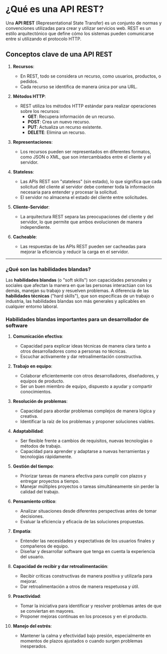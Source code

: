 # ¿Qué es una API REST?

Una **API REST** (Representational State Transfer) es un conjunto de normas y convenciones utilizadas para crear y utilizar servicios web. REST es un estilo arquitectónico que define cómo los sistemas pueden comunicarse entre sí utilizando el protocolo HTTP.

## Conceptos clave de una API REST

1. **Recursos**: 
   - En REST, todo se considera un recurso, como usuarios, productos, o pedidos.
   - Cada recurso se identifica de manera única por una URL.

2. **Métodos HTTP**: 
   - REST utiliza los métodos HTTP estándar para realizar operaciones sobre los recursos:
     - **GET**: Recupera información de un recurso.
     - **POST**: Crea un nuevo recurso.
     - **PUT**: Actualiza un recurso existente.
     - **DELETE**: Elimina un recurso.

3. **Representaciones**: 
   - Los recursos pueden ser representados en diferentes formatos, como JSON o XML, que son intercambiados entre el cliente y el servidor.

4. **Stateless**: 
   - Las APIs REST son "stateless" (sin estado), lo que significa que cada solicitud del cliente al servidor debe contener toda la información necesaria para entender y procesar la solicitud. 
   - El servidor no almacena el estado del cliente entre solicitudes.

5. **Cliente-Servidor**: 
   - La arquitectura REST separa las preocupaciones del cliente y del servidor, lo que permite que ambos evolucionen de manera independiente.

6. **Cacheable**: 
   - Las respuestas de las APIs REST pueden ser cacheadas para mejorar la eficiencia y reducir la carga en el servidor.

--------------------------------------------------------------------------------------------------------------------------------------------------------------------


### ¿Qué son las habilidades blandas?

Las **habilidades blandas** (o "soft skills") son capacidades personales y sociales que afectan la manera en que las personas interactúan con los demás, manejan su trabajo y resuelven problemas. A diferencia de las **habilidades técnicas** ("hard skills"), que son específicas de un trabajo o industria, las habilidades blandas son más generales y aplicables en cualquier entorno laboral.

### Habilidades blandas importantes para un desarrollador de software

1. **Comunicación efectiva**:
   - Capacidad para explicar ideas técnicas de manera clara tanto a otros desarrolladores como a personas no técnicas.
   - Escuchar activamente y dar retroalimentación constructiva.

2. **Trabajo en equipo**:
   - Colaborar eficientemente con otros desarrolladores, diseñadores, y equipos de producto.
   - Ser un buen miembro de equipo, dispuesto a ayudar y compartir conocimientos.

3. **Resolución de problemas**:
   - Capacidad para abordar problemas complejos de manera lógica y creativa.
   - Identificar la raíz de los problemas y proponer soluciones viables.

4. **Adaptabilidad**:
   - Ser flexible frente a cambios de requisitos, nuevas tecnologías o métodos de trabajo.
   - Capacidad para aprender y adaptarse a nuevas herramientas y tecnologías rápidamente.

5. **Gestión del tiempo**:
   - Priorizar tareas de manera efectiva para cumplir con plazos y entregar proyectos a tiempo.
   - Manejar múltiples proyectos o tareas simultáneamente sin perder la calidad del trabajo.

6. **Pensamiento crítico**:
   - Analizar situaciones desde diferentes perspectivas antes de tomar decisiones.
   - Evaluar la eficiencia y eficacia de las soluciones propuestas.

7. **Empatía**:
   - Entender las necesidades y expectativas de los usuarios finales y compañeros de equipo.
   - Diseñar y desarrollar software que tenga en cuenta la experiencia del usuario.

8. **Capacidad de recibir y dar retroalimentación**:
   - Recibir críticas constructivas de manera positiva y utilizarla para mejorar.
   - Dar retroalimentación a otros de manera respetuosa y útil.

9. **Proactividad**:
   - Tomar la iniciativa para identificar y resolver problemas antes de que se conviertan en mayores.
   - Proponer mejoras continuas en los procesos y en el producto.

10. **Manejo del estrés**:
    - Mantener la calma y efectividad bajo presión, especialmente en momentos de plazos ajustados o cuando surgen problemas inesperados.


